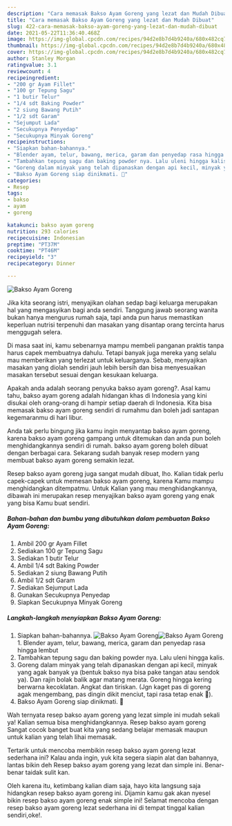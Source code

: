 ```yaml
---
description: "Cara memasak Bakso Ayam Goreng yang lezat dan Mudah Dibuat"
title: "Cara memasak Bakso Ayam Goreng yang lezat dan Mudah Dibuat"
slug: 422-cara-memasak-bakso-ayam-goreng-yang-lezat-dan-mudah-dibuat
date: 2021-05-22T11:36:40.468Z
image: https://img-global.cpcdn.com/recipes/94d2e8b7d4b9240a/680x482cq70/bakso-ayam-goreng-foto-resep-utama.jpg
thumbnail: https://img-global.cpcdn.com/recipes/94d2e8b7d4b9240a/680x482cq70/bakso-ayam-goreng-foto-resep-utama.jpg
cover: https://img-global.cpcdn.com/recipes/94d2e8b7d4b9240a/680x482cq70/bakso-ayam-goreng-foto-resep-utama.jpg
author: Stanley Morgan
ratingvalue: 3.1
reviewcount: 4
recipeingredient:
- "200 gr Ayam Fillet"
- "100 gr Tepung Sagu"
- "1 butir Telur"
- "1/4 sdt Baking Powder"
- "2 siung Bawang Putih"
- "1/2 sdt Garam"
- "Sejumput Lada"
- "Secukupnya Penyedap"
- "Secukupnya Minyak Goreng"
recipeinstructions:
- "Siapkan bahan-bahannya."
- "Blender ayam, telur, bawang, merica, garam dan penyedap rasa hingga lembut"
- "Tambahkan tepung sagu dan baking powder nya. Lalu uleni hingga kalis."
- "Goreng dalam minyak yang telah dipanaskan dengan api kecil, minyak yang agak banyak ya (bentuk bakso nya bisa pake tangan atau sendok ya). Dan rajin bolak balik agar matang merata. Goreng hingga kering berwarna kecoklatan. Angkat dan tiriskan. (Jgn kaget pas di goreng agak mengembang, pas dingin dikit menciut, tapi rasa tetap enak 🥰)."
- "Bakso Ayam Goreng siap dinikmati. 🥰"
categories:
- Resep
tags:
- bakso
- ayam
- goreng

katakunci: bakso ayam goreng 
nutrition: 293 calories
recipecuisine: Indonesian
preptime: "PT37M"
cooktime: "PT46M"
recipeyield: "3"
recipecategory: Dinner

---
```



![Bakso Ayam Goreng](https://img-global.cpcdn.com/recipes/94d2e8b7d4b9240a/680x482cq70/bakso-ayam-goreng-foto-resep-utama.jpg)

Jika kita seorang istri, menyajikan olahan sedap bagi keluarga merupakan hal yang mengasyikan bagi anda sendiri. Tanggung jawab seorang  wanita bukan hanya mengurus rumah saja, tapi anda pun harus memastikan keperluan nutrisi terpenuhi dan masakan yang disantap orang tercinta harus menggugah selera.

Di masa  saat ini, kamu sebenarnya mampu membeli panganan praktis tanpa harus capek membuatnya dahulu. Tetapi banyak juga mereka yang selalu mau memberikan yang terlezat untuk keluarganya. Sebab, menyajikan masakan yang diolah sendiri jauh lebih bersih dan bisa menyesuaikan masakan tersebut sesuai dengan kesukaan keluarga. 



Apakah anda adalah seorang penyuka bakso ayam goreng?. Asal kamu tahu, bakso ayam goreng adalah hidangan khas di Indonesia yang kini disukai oleh orang-orang di hampir setiap daerah di Indonesia. Kita bisa memasak bakso ayam goreng sendiri di rumahmu dan boleh jadi santapan kegemaranmu di hari libur.

Anda tak perlu bingung jika kamu ingin menyantap bakso ayam goreng, karena bakso ayam goreng gampang untuk ditemukan dan anda pun boleh menghidangkannya sendiri di rumah. bakso ayam goreng boleh dibuat dengan berbagai cara. Sekarang sudah banyak resep modern yang membuat bakso ayam goreng semakin lezat.

Resep bakso ayam goreng juga sangat mudah dibuat, lho. Kalian tidak perlu capek-capek untuk memesan bakso ayam goreng, karena Kamu mampu menghidangkan ditempatmu. Untuk Kalian yang mau menghidangkannya, dibawah ini merupakan resep menyajikan bakso ayam goreng yang enak yang bisa Kamu buat sendiri.

<!--inarticleads1-->

##### Bahan-bahan dan bumbu yang dibutuhkan dalam pembuatan Bakso Ayam Goreng:

1. Ambil 200 gr Ayam Fillet
1. Sediakan 100 gr Tepung Sagu
1. Sediakan 1 butir Telur
1. Ambil 1/4 sdt Baking Powder
1. Sediakan 2 siung Bawang Putih
1. Ambil 1/2 sdt Garam
1. Sediakan Sejumput Lada
1. Gunakan Secukupnya Penyedap
1. Siapkan Secukupnya Minyak Goreng




<!--inarticleads2-->

##### Langkah-langkah menyiapkan Bakso Ayam Goreng:

1. Siapkan bahan-bahannya.
<img src="https://img-global.cpcdn.com/steps/b3aa49aa74e49aac/160x128cq70/bakso-ayam-goreng-langkah-memasak-1-foto.jpg" alt="Bakso Ayam Goreng"><img src="https://img-global.cpcdn.com/steps/9b233157489051ea/160x128cq70/bakso-ayam-goreng-langkah-memasak-1-foto.jpg" alt="Bakso Ayam Goreng">1. Blender ayam, telur, bawang, merica, garam dan penyedap rasa hingga lembut
1. Tambahkan tepung sagu dan baking powder nya. Lalu uleni hingga kalis.
1. Goreng dalam minyak yang telah dipanaskan dengan api kecil, minyak yang agak banyak ya (bentuk bakso nya bisa pake tangan atau sendok ya). Dan rajin bolak balik agar matang merata. Goreng hingga kering berwarna kecoklatan. Angkat dan tiriskan. (Jgn kaget pas di goreng agak mengembang, pas dingin dikit menciut, tapi rasa tetap enak 🥰).
1. Bakso Ayam Goreng siap dinikmati. 🥰




Wah ternyata resep bakso ayam goreng yang lezat simple ini mudah sekali ya! Kalian semua bisa menghidangkannya. Resep bakso ayam goreng Sangat cocok banget buat kita yang sedang belajar memasak maupun untuk kalian yang telah lihai memasak.

Tertarik untuk mencoba membikin resep bakso ayam goreng lezat sederhana ini? Kalau anda ingin, yuk kita segera siapin alat dan bahannya, lantas bikin deh Resep bakso ayam goreng yang lezat dan simple ini. Benar-benar taidak sulit kan. 

Oleh karena itu, ketimbang kalian diam saja, hayo kita langsung saja hidangkan resep bakso ayam goreng ini. Dijamin kamu gak akan nyesel bikin resep bakso ayam goreng enak simple ini! Selamat mencoba dengan resep bakso ayam goreng lezat sederhana ini di tempat tinggal kalian sendiri,oke!.


